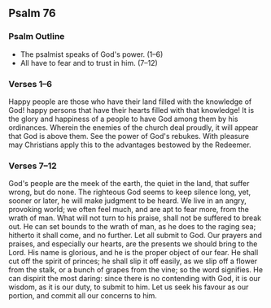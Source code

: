 ## Psalm 76

### Psalm Outline

- The psalmist speaks of God's power. (1–6)
- All have to fear and to trust in him. (7–12)

### Verses 1–6

Happy people are those who have their land filled with the knowledge of God! happy persons that have their hearts filled with that knowledge! It is the glory and happiness of a people to have God among them by his ordinances. Wherein the enemies of the church deal proudly, it will appear that God is above them. See the power of God's rebukes. With pleasure may Christians apply this to the advantages bestowed by the Redeemer.

### Verses 7–12

God's people are the meek of the earth, the quiet in the land, that suffer wrong, but do none. The righteous God seems to keep silence long, yet, sooner or later, he will make judgment to be heard. We live in an angry, provoking world; we often feel much, and are apt to fear more, from the wrath of man. What will not turn to his praise, shall not be suffered to break out. He can set bounds to the wrath of man, as he does to the raging sea; hitherto it shall come, and no further. Let all submit to God. Our prayers and praises, and especially our hearts, are the presents we should bring to the Lord. His name is glorious, and he is the proper object of our fear. He shall cut off the spirit of princes; he shall slip it off easily, as we slip off a flower from the stalk, or a bunch of grapes from the vine; so the word signifies. He can dispirit the most daring: since there is no contending with God, it is our wisdom, as it is our duty, to submit to him. Let us seek his favour as our portion, and commit all our concerns to him.

